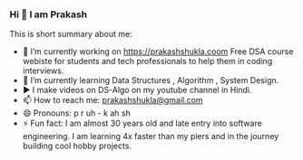 ### Hi 👋 I am Prakash

This is short summary about me:

- 🔭 I’m currently working on https://prakashshukla.coom Free DSA course webiste for students and tech professionals to help them in coding interviews.
- 🌱 I’m currently learning Data Structures , Algorithm , System Design.
-  ▶️ I make videos on DS-Algo on my youtube channel in Hindi.
- 📫 How to reach me: prakashshukla@gmail.com
- 😄 Pronouns: p r uh - k ah sh
- ⚡ Fun fact: I am almost 30 years old and late entry into software engineering. I am learning 4x faster than my piers and in the journey building cool hobby projects.
 
